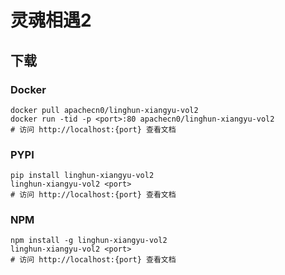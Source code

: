 # 灵魂相遇2

## 下载

### Docker

```
docker pull apachecn0/linghun-xiangyu-vol2
docker run -tid -p <port>:80 apachecn0/linghun-xiangyu-vol2
# 访问 http://localhost:{port} 查看文档
```

### PYPI

```
pip install linghun-xiangyu-vol2
linghun-xiangyu-vol2 <port>
# 访问 http://localhost:{port} 查看文档
```

### NPM

```
npm install -g linghun-xiangyu-vol2
linghun-xiangyu-vol2 <port>
# 访问 http://localhost:{port} 查看文档
```